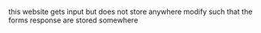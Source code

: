 this website gets input
but does not store anywhere
modify such that the forms response are stored somewhere


